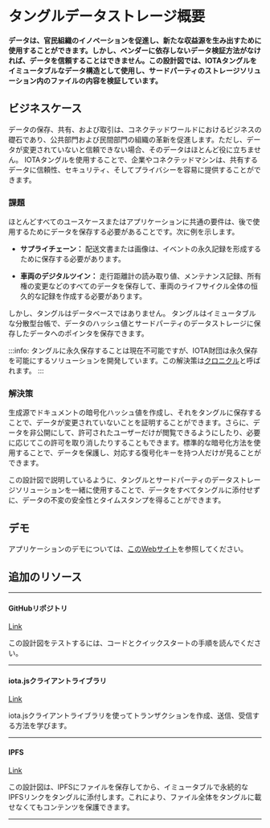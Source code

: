 # タングルデータストレージ概要
<!-- # Tangle data storage overview -->

**データは、官民組織のイノベーションを促進し、新たな収益源を生み出すために使用することができます。しかし、ベンダーに依存しないデータ検証方法がなければ、データを信頼することはできません。この設計図では、IOTAタングルをイミュータブルなデータ構造として使用し、サードパーティのストレージソリューション内のファイルの内容を検証しています。**
<!-- **Data boosts innovation for public and private sector organisations, and can be used to create new revenue streams. However, without a vendor-neutral way of verifying data, it can't be trusted. This blueprint uses the IOTA Tangle as an immutable data structure to verify the contents of a file in a third-party storage solution.** -->

## ビジネスケース
<!-- ## Business case -->

データの保存、共有、および取引は、コネクテッドワールドにおけるビジネスの礎石であり、公共部門および民間部門の組織の革新を促進します。ただし、データが変更されていないと信頼できない場合、そのデータはほとんど役に立ちません。 IOTAタングルを使用することで、企業やコネクテッドマシンは、共有するデータに信頼性、セキュリティ、そしてプライバシーを容易に提供することができます。
<!-- Storing, sharing and trading data is a cornerstone of business in the connected world and boosts innovation for public and private sector organisations. However, if you can't trust that the data has not been altered, then the data becomes nearly useless. By using the IOTA Tangle, businesses and connected machines will be able to easily provide veracity, security, and privacy for the data they share. -->

### 課題
<!-- ### Challenge -->

ほとんどすべてのユースケースまたはアプリケーションに共通の要件は、後で使用するためにデータを保存する必要があることです。次に例を示します。
<!-- A common requirement for nearly all use cases or applications is that data must be stored for later use, for example: -->

- **サプライチェーン：** 配送文書または画像は、イベントの永久記録を形成するために保存する必要があります。
<!-- - **Supply chain:** Shipping documents or images must be stored to form a permanent record of events -->
- **車両のデジタルツイン：** 走行距離計の読み取り値、メンテナンス記録、所有権の変更などのすべてのデータを保存して、車両のライフサイクル全体の恒久的な記録を作成する必要があります。
<!-- - **Digital twin of a vehicle:** All data such as the odometer readings, maintenance record, and ownership change should be stored to form a permanent record of the entire lifecycle of the vehicle -->

しかし、タングルはデータベースではありません。 タングルはイミュータブルな分散型台帳で、データのハッシュ値とサードパーティのデータストレージに保存したデータへのポインタを保存できます。
<!-- However, the Tangle is not a database. The Tangle is an immutable, distributed ledger which allows you to store a hash of data and a pointer to its location in third-party data storage. -->

:::info:
タングルに永久保存することは現在不可能ですが、IOTA財団は永久保存を可能にするソリューションを開発しています。この解決策は[クロニクル](root://node-software/0.1/chronicle/introduction/overview.md)と呼ばれます。
:::
<!-- :::info: -->
<!-- Although permanent storage on the Tangle isn't currently possible, the IOTA Foundation are developing a solution that will allow it. This solution is called [Chronicle](root://node-software/0.1/chronicle/introduction/overview.md). -->
<!-- ::: -->

### 解決策
<!-- ### Solution -->

生成源でドキュメントの暗号化ハッシュ値を作成し、それをタングルに保存することで、データが変更されていないことを証明することができます。さらに、データを非公開にして、許可されたユーザーだけが閲覧できるようにしたり、必要に応じてこの許可を取り消したりすることもできます。標準的な暗号化方法を使用することで、データを保護し、対応する復号化キーを持つ人だけが見ることができます。
<!-- By creating a cryptographic hash of the document at the source and storing the hash in the Tangle, you have a method of proving that the data is unchanged. In addition, you may also want the data to remain private and allow only authorized users to view it as well as be able to revoke this authorization when needed. By using any standard encryption method, the data can be secured and only visible to those with the corresponding decryption key. -->

この設計図で説明しているように、タングルとサードパーティのデータストレージソリューションを一緒に使用することで、データをすべてタングルに添付せずに、データの不変の安全性とタイムスタンプを得ることができます。
<!-- When you use the Tangle with a third-party data storage solution as described in this blueprint, your data is immutably secured and timestamped, without having to attach all of it to the Tangle. -->

## デモ
<!-- ## Demo -->

アプリケーションのデモについては、[このWebサイト](https://ipfs.iota.org/)を参照してください。
<!-- See this website for a [demonstration of the application](https://ipfs.iota.org/). -->

## 追加のリソース
<!-- ## Additional Resources -->

---------------
#### GitHubリポジトリ ####
[Link](https://github.com/iotaledger/poc-ipfs)

この設計図をテストするには、コードとクイックスタートの手順を読んでください。
<!-- Read the code and some quickstart instructions to test this blueprint. -->
---
#### iota.jsクライアントライブラリ ####
[Link](root://iota-js/0.1/introduction/overview.md)

iota.jsクライアントライブラリを使ってトランザクションを作成、送信、受信する方法を学びます。
<!-- Learn how to use the iota.js client library to create, send, and receive transactions. -->
---
#### IPFS ####
[Link](https://ipfs.io/)

この設計図は、IPFSにファイルを保存してから、イミュータブルで永続的なIPFSリンクをタングルに添付します。これにより、ファイル全体をタングルに載せなくてもコンテンツを保護できます。
<!-- This blueprint stores files on IPFS, then attaches the immutable, permanent IPFS links to the Tangle. This secures your content, without having to put the whole file on the Tangle. -->
---------------
